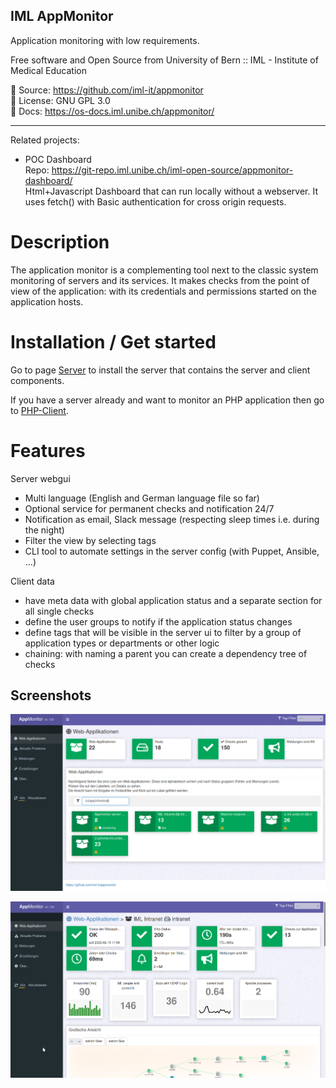 <html>
<div class="hero">
    <h2>IML AppMonitor</h2>
    Application monitoring with low requirements.
</div>
</html>

Free software and Open Source from University of Bern :: IML - Institute of Medical Education

📄 Source: <https://github.com/iml-it/appmonitor> \
📜 License: GNU GPL 3.0 \
📗 Docs: <https://os-docs.iml.unibe.ch/appmonitor/>

- - -

Related projects:

* POC Dashboard<br>Repo: <https://git-repo.iml.unibe.ch/iml-open-source/appmonitor-dashboard/><br>Html+Javascript Dashboard that can run locally without a webserver. It uses fetch() with Basic authentication for cross origin requests.

# Description #

The application monitor is a complementing tool next to the classic system monitoring of servers and its services. It makes checks from the point of view of the application: with its credentials and permissions started on the application hosts.

# Installation / Get started #

Go to page [Server](10_Server/10_Installation.md) to install the server that contains the server and client components.

If you have a server already and want to monitor an PHP application then go to [PHP-Client](30_%F0%9F%93%83_PHP-client/10_Introduction.md).

# Features #

Server webgui

- Multi language (English and German language file so far)
- Optional service for permanent checks and notification 24/7
- Notification as email, Slack message (respecting sleep times i.e. during the night)
- Filter the view by selecting tags
- CLI tool to automate settings in the server config (with Puppet, Ansible, ...)

Client data

- have meta data with global application status and a separate section for all single checks
- define the user groups to notify if the application status changes
- define tags that will be visible in the server ui to filter by a group of application types or departments or other logic
- chaining: with naming a parent you can create a dependency tree of checks

## Screenshots ##

![Overview with all web apps](images/server_overview_web_apps.png "Overview page showing a total summary and all web apps")

![Client](images/server_web_app_details.png "Client view in monitor web gui")
